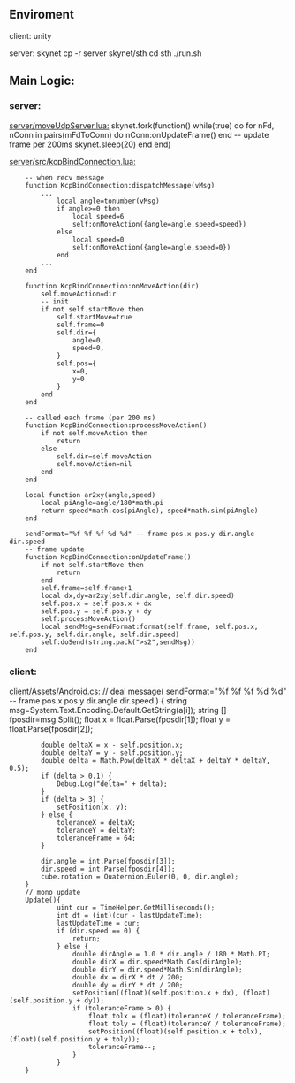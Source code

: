 ## Enviroment

client: unity

server: skynet
		cp -r server skynet/sth
		cd sth
		./run.sh


## Main Logic:

### server:

[server/moveUdpServer.lua:](server/moveUdpServer.lua)
		skynet.fork(function()
			while(true) do
				for nFd, nConn in pairs(mFdToConn) do
					nConn:onUpdateFrame()
				end
				-- update frame per 200ms
				skynet.sleep(20)
			end
		end)

[server/src/kcpBindConnection.lua:](server/src/kcpBindConnection.lua)

		-- when recv message
		function KcpBindConnection:dispatchMessage(vMsg)
			...
				local angle=tonumber(vMsg)
				if angle>=0 then
					local speed=6
					self:onMoveAction({angle=angle,speed=speed})
				else
					local speed=0
					self:onMoveAction({angle=angle,speed=0})
				end
			...
		end

		function KcpBindConnection:onMoveAction(dir)
			self.moveAction=dir
			-- init
			if not self.startMove then
				self.startMove=true
				self.frame=0
				self.dir={
					angle=0,
					speed=0,
				}
				self.pos={
					x=0,
					y=0
				}
			end
		end

		-- called each frame (per 200 ms)
		function KcpBindConnection:processMoveAction()
			if not self.moveAction then
				return
			else
				self.dir=self.moveAction
				self.moveAction=nil
			end
		end

		local function ar2xy(angle,speed)
			local piAngle=angle/180*math.pi
			return speed*math.cos(piAngle), speed*math.sin(piAngle)
		end

		sendFormat="%f %f %f %d %d" -- frame pos.x pos.y dir.angle dir.speed
		-- frame update
		function KcpBindConnection:onUpdateFrame()
			if not self.startMove then
				return
			end
			self.frame=self.frame+1
			local dx,dy=ar2xy(self.dir.angle, self.dir.speed)
			self.pos.x = self.pos.x + dx
			self.pos.y = self.pos.y + dy
			self:processMoveAction()
			local sendMsg=sendFormat:format(self.frame, self.pos.x, self.pos.y, self.dir.angle, self.dir.speed)
			self:doSend(string.pack(">s2",sendMsg))
		end


### client:

[client/Assets/Android.cs:](client/Assets/AndroidTouch.cs)
		// deal message( sendFormat="%f %f %f %d %d" -- frame pos.x pos.y dir.angle dir.speed )
		{
			string msg=System.Text.Encoding.Default.GetString(a[i]);
			string [] fposdir=msg.Split();
			float x = float.Parse(fposdir[1]);
			float y = float.Parse(fposdir[2]);

			double deltaX = x - self.position.x;
			double deltaY = y - self.position.y;
			double delta = Math.Pow(deltaX * deltaX + deltaY * deltaY, 0.5);
			if (delta > 0.1) {
				Debug.Log("delta=" + delta);
			}
			if (delta > 3) {
				setPosition(x, y);
			} else {
				toleranceX = deltaX;
				toleranceY = deltaY;
				toleranceFrame = 64;
			}

			dir.angle = int.Parse(fposdir[3]);
			dir.speed = int.Parse(fposdir[4]);
			cube.rotation = Quaternion.Euler(0, 0, dir.angle);
		}
		// mono update
		Update(){
				uint cur = TimeHelper.GetMilliseconds();
				int dt = (int)(cur - lastUpdateTime);
				lastUpdateTime = cur;
				if (dir.speed == 0) {
					return;
				} else {
					double dirAngle = 1.0 * dir.angle / 180 * Math.PI;
					double dirX = dir.speed*Math.Cos(dirAngle);
					double dirY = dir.speed*Math.Sin(dirAngle);
					double dx = dirX * dt / 200;
					double dy = dirY * dt / 200;
					setPosition((float)(self.position.x + dx), (float)(self.position.y + dy));
					if (toleranceFrame > 0) {
						float tolx = (float)(toleranceX / toleranceFrame);
						float toly = (float)(toleranceY / toleranceFrame);
						setPosition((float)(self.position.x + tolx), (float)(self.position.y + toly));
						toleranceFrame--;
					}
				}
		}
